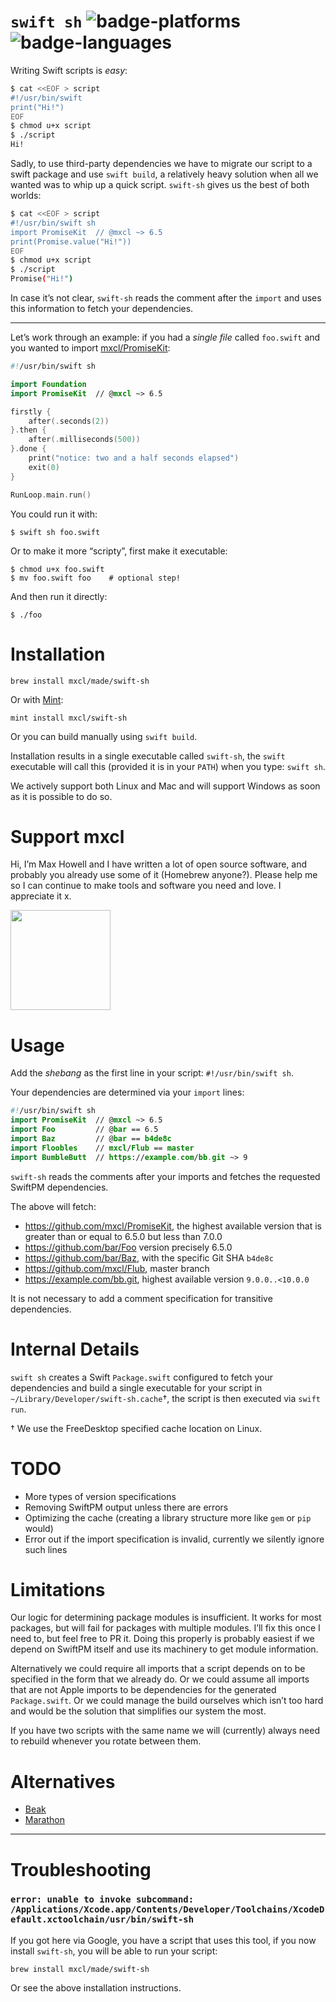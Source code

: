 # `swift sh` ![badge-platforms] ![badge-languages]

Writing Swift scripts is *easy*:

```sh
$ cat <<EOF > script
#!/usr/bin/swift
print("Hi!")
EOF
$ chmod u+x script
$ ./script
Hi!
```

Sadly, to use third-party dependencies we have to migrate our script to a swift
package and use `swift build`, a relatively heavy solution when all we wanted
was to whip up a quick script. `swift-sh` gives us the best of both worlds:

```sh
$ cat <<EOF > script
#!/usr/bin/swift sh
import PromiseKit  // @mxcl ~> 6.5
print(Promise.value("Hi!"))
EOF
$ chmod u+x script
$ ./script
Promise("Hi!")
```

In case it’s not clear, `swift-sh` reads the comment after the `import` and
uses this information to fetch your dependencies.

---

Let’s work through an example: if you had a *single file* called `foo.swift`
and you wanted to import [mxcl/PromiseKit](https://github.com/mxcl/PromiseKit):

```swift
#!/usr/bin/swift sh

import Foundation
import PromiseKit  // @mxcl ~> 6.5

firstly {
    after(.seconds(2))
}.then {
    after(.milliseconds(500))
}.done {
    print("notice: two and a half seconds elapsed")
    exit(0)
}

RunLoop.main.run()
```

You could run it with:

```
$ swift sh foo.swift
```

Or to make it more “scripty”, first make it executable:

```
$ chmod u+x foo.swift
$ mv foo.swift foo    # optional step!
```

And then run it directly:

```
$ ./foo
```

# Installation

```
brew install mxcl/made/swift-sh
```

Or with [Mint](https://github.com/yonaskolb/Mint):

```
mint install mxcl/swift-sh
```

Or you can build manually using `swift build`.

Installation results in a single executable called `swift-sh`, the `swift`
executable will call this (provided it is in your `PATH`) when you type:
`swift sh`.

We actively support both Linux and Mac and will support Windows as soon as it is
possible to do so.

# Support mxcl

Hi, I’m Max Howell and I have written a lot of open source software, and
probably you already use some of it (Homebrew anyone?). Please help me so I
can continue to make tools and software you need and love. I appreciate it x.

<a href="https://www.patreon.com/mxcl">
	<img src="https://c5.patreon.com/external/logo/become_a_patron_button@2x.png" width="160">
</a>

# Usage

Add the *shebang* as the first line in your script: `#!/usr/bin/swift sh`.

Your dependencies are determined via your `import` lines:

```swift
#!/usr/bin/swift sh
import PromiseKit  // @mxcl ~> 6.5
import Foo         // @bar == 6.5
import Baz         // @bar == b4de8c
import Floobles    // mxcl/Flub == master
import BumbleButt  // https://example.com/bb.git ~> 9
```

`swift-sh` reads the comments after your imports and fetches the requested
SwiftPM dependencies.

The above will fetch:

* https://github.com/mxcl/PromiseKit, the highest available version that is
    greater than or equal to 6.5.0 but less than 7.0.0
* https://github.com/bar/Foo version precisely 6.5.0
* https://github.com/bar/Baz, with the specific Git SHA `b4de8c`
* https://github.com/mxcl/Flub, master branch
* https://example.com/bb.git, highest available version `9.0.0..<10.0.0`

It is not necessary to add a comment specification for transitive dependencies.

# Internal Details

`swift sh` creates a Swift `Package.swift` configured to fetch your dependencies
and build a single executable for your script in `~/Library/Developer/swift-sh.cache`†,
the script is then executed via `swift run`.

† We use the FreeDesktop specified cache location on Linux.

# TODO

* More types of version specifications
* Removing SwiftPM output unless there are errors
* Optimizing the cache (creating a library structure more like `gem` or `pip`
    would)
* Error out if the import specification is invalid, currently we silently ignore
    such lines

# Limitations

Our logic for determining package modules is insufficient. It works for most
packages, but will fail for packages with multiple modules. I’ll fix this once
I need to, but feel free to PR it. Doing this properly is probably easiest if
we depend on SwiftPM itself and use its machinery to get module information.

Alternatively we could require all imports that a script depends on to be
specified in the form that we already do. Or we could assume all imports that
are not Apple imports to be dependencies for the generated `Package.swift`. Or
we could manage the build ourselves which isn’t too hard and would be the
solution that simplifies our system the most.

If you have two scripts with the same name we will (currently) always need to 
rebuild whenever you rotate between them. 

# Alternatives

* [Beak](https://github.com/yonaskolb/Beak)
* [Marathon](https://github.com/JohnSundell/Marathon)

---

# Troubleshooting

### `error: unable to invoke subcommand: /Applications/Xcode.app/Contents/Developer/Toolchains/XcodeDefault.xctoolchain/usr/bin/swift-sh`

If you got here via Google, you have a script that uses this tool, if you now
install `swift-sh`, you will be able to run your script:

    brew install mxcl/made/swift-sh

Or see the above installation instructions.

[badge-platforms]: https://img.shields.io/badge/platforms-macOS%20%7C%20Linux-lightgrey.svg
[badge-languages]: https://img.shields.io/badge/swift-4.2-orange.svg
